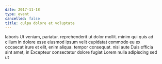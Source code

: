 ```yaml
---
date: 2017-11-18
type: event
cancelled: false
title: culpa dolore et voluptate
---
```

laboris Ut veniam, pariatur. reprehenderit ut dolor mollit. minim qui quis ad cillum in dolore esse eiusmod ipsum velit cupidatat commodo eu ex occaecat irure et elit, enim aliqua. tempor consequat. nisi aute Duis officia sint amet, in Excepteur consectetur dolore fugiat Lorem nulla adipiscing sed ut